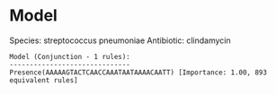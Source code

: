 
# Model

Species: streptococcus pneumoniae
Antibiotic: clindamycin

```
Model (Conjunction - 1 rules):
------------------------------
Presence(AAAAAGTACTCAACCAAATAATAAAACAATT) [Importance: 1.00, 893 equivalent rules]

```


